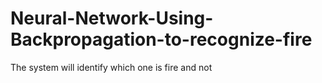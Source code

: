 # Neural-Network-Using-Backpropagation-to-recognize-fire
The system will identify which one is fire and not 
